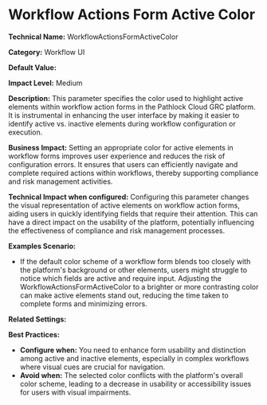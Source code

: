 # Workflow Actions Form Active Color

**Technical Name:** WorkflowActionsFormActiveColor

**Category:** Workflow UI

**Default Value:**

**Impact Level:** Medium

**Description:** This parameter specifies the color used to highlight active elements within workflow action forms in the Pathlock Cloud GRC platform. It is instrumental in enhancing the user interface by making it easier to identify active vs. inactive elements during workflow configuration or execution.

**Business Impact:** Setting an appropriate color for active elements in workflow forms improves user experience and reduces the risk of configuration errors. It ensures that users can efficiently navigate and complete required actions within workflows, thereby supporting compliance and risk management activities.

**Technical Impact when configured:** Configuring this parameter changes the visual representation of active elements on workflow action forms, aiding users in quickly identifying fields that require their attention. This can have a direct impact on the usability of the platform, potentially influencing the effectiveness of compliance and risk management processes.

**Examples Scenario:** 

- If the default color scheme of a workflow form blends too closely with the platform's background or other elements, users might struggle to notice which fields are active and require input. Adjusting the WorkflowActionsFormActiveColor to a brighter or more contrasting color can make active elements stand out, reducing the time taken to complete forms and minimizing errors.

**Related Settings:**

**Best Practices:** 
- **Configure when:** You need to enhance form usability and distinction among active and inactive elements, especially in complex workflows where visual cues are crucial for navigation.
- **Avoid when:** The selected color conflicts with the platform's overall color scheme, leading to a decrease in usability or accessibility issues for users with visual impairments.